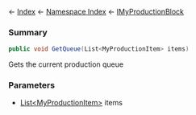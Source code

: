 ← [Index](Api-Index) ← [Namespace Index](Namespace-Index) ← [IMyProductionBlock](Sandbox.ModAPI.Ingame.IMyProductionBlock)

### Summary

```csharp
public void GetQueue(List<MyProductionItem> items)
```

Gets the current production queue

### Parameters

* [List\<MyProductionItem>](https://docs.microsoft.com/en-us/dotnet/api/System.Collections.Generic.List-1?view=netframework-4.6) items

